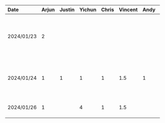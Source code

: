 
| Date     | Arjun | Justin | Yichun | Chris | Vincent | Andy | Task                                            |
|:---------|:------|:-------|:-------|:------|:--------|:-----|:------------------------------------------------|
|2024/01/23| 2     |        |        |       |         |      |  Create Proposal template and setup GitHub repo |
|2024/01/24| 1     |  1     | 1      | 1     | 1.5     | 1    |  Team  meeting to discuss app ideas             |
|2024/01/26| 1     |        | 4      | 1     | 1.5     |      |  Work on project proposal                       |
